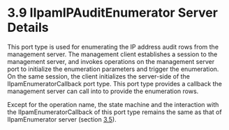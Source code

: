 <html dir="LTR" xmlns:mshelp="http://msdn.microsoft.com/mshelp" xmlns:ddue="http://ddue.schemas.microsoft.com/authoring/2003/5" xmlns:xlink="http://www.w3.org/1999/xlink" xmlns:tool="http://www.microsoft.com/tooltip">
 <body>
 <div id="header">
 <h1 class="heading">3.9 IIpamIPAuditEnumerator Server Details</h1>
 </div>
 <div id="mainSection">
 <div id="mainBody">
 <div id="allHistory" class="saveHistory"></div>
 <div id="sectionSection0" class="section" name="collapseableSection">
 

<p>This port type is used for enumerating the IP address audit
rows from the management server. The management client establishes a session to
the management server, and invokes operations on the management server port to
initialize the enumeration parameters and trigger the enumeration. On the same
session, the client initializes the server-side of the IIpamEnumeratorCallback
port type. This port type provides a callback the management server can call
into to provide the enumeration rows. </p>

<p>Except for the operation name, the state machine and the
interaction with the IIpamEnumeratorCallback of this port type remains the same
as that of IIpamEnumerator server (section <a href="8a628d43-ae77-4585-8e24-bf8d5c4d619a.md">3.5</a>).</p>


 </div>
 </div>
 </div>
 </body>
</html>